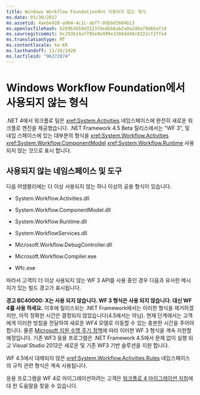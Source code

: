 ```yaml
---
title: Windows Workflow Foundation에서 사용되지 않는 형식
ms.date: 03/30/2017
ms.assetid: 4aebe928-a964-4c1c-abf7-0dbbd3604b13
ms.openlocfilehash: 628963650d32237dedbb6ab2a0a2d9a79866af18
ms.sourcegitcommit: bc293b14af795e0e999e3304dd40c0222cf2ffe4
ms.translationtype: MT
ms.contentlocale: ko-KR
ms.lasthandoff: 11/26/2020
ms.locfileid: "96272874"
---
```

# <a name="deprecated-types-in-windows-workflow-foundation"></a>Windows Workflow Foundation에서 사용되지 않는 형식

.NET 4에서 워크플로 팀은 <xref:System.Activities> 네임스페이스에 완전히 새로운 워크플로 엔진을 제공했습니다. .NET Framework 4.5 Beta 릴리스에서는 "WF 3", 및 네임 스페이스에 있는 대부분의 형식을 <xref:System.Workflow.Activities> <xref:System.Workflow.ComponentModel>  <xref:System.Workflow.Runtime> 사용 되지 않는 것으로 표시 합니다.

## <a name="obsolete-namespaces-and-tools"></a>사용되지 않는 네임스페이스 및 도구

 다음 어셈블리에는 더 이상 사용되지 않는 하나 이상의 공용 형식이 있습니다.

- System.Workflow.Activities.dll

- System.Workflow.ComponentModel.dll

- System.Workflow.Runtime.dll

- System.WorkflowServices.dll

- Microsoft.Workflow.DebugController.dll

- Microsoft.Workflow.Compiler.exe

- Wfc.exe

 따라서 고객이 더 이상 사용되지 않는 WF 3 API를 사용 중인 경우 다음과 유사한 메시지가 있는 빌드 경고가 표시됩니다.

 **경고 BC40000: X는 사용 되지 않습니다. WF 3 형식은 사용 되지 않습니다. 대신 WF 4를 사용 하세요.** 이후에 릴리스되는 .NET Framework에서는 이러한 형식을 제거하겠지만, 아직 정확한 시간은 결정되지 않았습니다(4.5에서는 아님). 현재 단계에서는 고객에게 이러한 방침을 전달하여 새로운 WF4 모델로 이동할 수 있는 충분한 시간을 주어야 합니다. 물론 [Microsoft 지원 수명 주기 정책](/lifecycle/)에 따라 이러한 WF 3 형식을 계속 지원할 예정입니다. 기존 WF3 응용 프로그램은 .NET Framework 4.5에서 문제 없이 실행 되 고 Visual Studio 2012은 새로운 및 기존 WF3 기반 솔루션을 지원 합니다.

 WF 4.5에서 대체되지 않은 <xref:System.Workflow.Activities.Rules> 네임스페이스의 규칙 관련 형식은 계속 사용됩니다.

 응용 프로그램을 WF 4로 마이그레이션하려는 고객은 [워크플로 4 마이그레이션 지침](migration-guidance.md)에 대 한 도움말을 찾을 수 있습니다.

